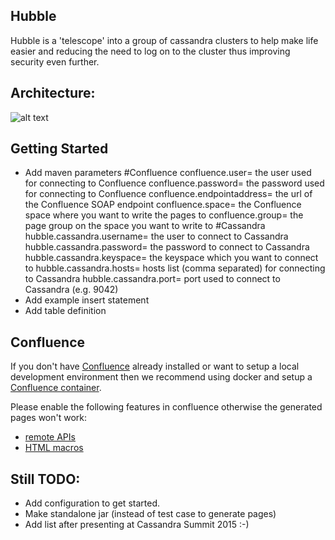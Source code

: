 ## Hubble
Hubble is a 'telescope' into a group of cassandra clusters to help make life easier and reducing the need to log on to the cluster thus improving security even further.   



## Architecture:

![alt text](https://github.com/Supernova-Team/hubble/blob/master/doc/hubble.jpg)


## Getting Started

- Add maven parameters
    #Confluence
    confluence.user= the user used for connecting to Confluence
    confluence.password= the password used for connecting to Confluence
    confluence.endpointaddress= the url of the Confluence SOAP endpoint
    confluence.space= the Confluence space where you want to write the pages to
    confluence.group= the page group on the space you want to write to
    #Cassandra
    hubble.cassandra.username= the user to connect to Cassandra
    hubble.cassandra.password= the password to connect to Cassandra
    hubble.cassandra.keyspace= the keyspace which you want to connect to
    hubble.cassandra.hosts= hosts list (comma separated) for connecting to Cassandra
    hubble.cassandra.port= port used to connect to Cassandra (e.g. 9042)
- Add example insert statement
- Add table definition





## Confluence 

If you don't have [Confluence](https://www.atlassian.com/software/confluence) already installed or want to setup a local development environment then we recommend using docker and setup a [Confluence container](https://hub.docker.com/r/cptactionhank/atlassian-confluence/). 

Please enable the following features in confluence otherwise the generated pages won't work: 

- [remote APIs](https://confluence.atlassian.com/display/DOC/Enabling+the+Remote+API)
- [HTML macros](https://confluence.atlassian.com/display/DOC/HTML+Macro) 


## Still TODO:
- Add configuration to get started.
- Make standalone jar (instead of test case to generate pages)
- Add list after presenting at Cassandra Summit 2015 :-)

